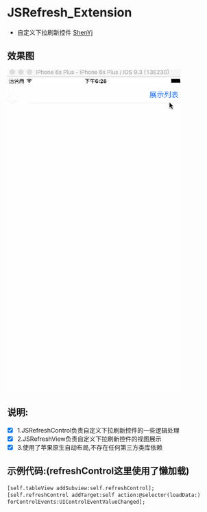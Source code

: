 # JSRefresh_Extension

- 自定义下拉刷新控件 [ShenYj](https://github.com/ShenYj)

## 效果图
![Demo](https://github.com/ShenYj/JSRefresh_Extension/blob/master/下拉刷新控件.gif?raw=true)

## 说明:
- [x] 1.JSRefreshControl负责自定义下拉刷新控件的一些逻辑处理<br>
- [x] 2.JSRefreshView负责自定义下拉刷新控件的视图展示<br>
- [x] 3.使用了苹果原生自动布局,不存在任何第三方类库依赖<br>

## 示例代码:(refreshControl这里使用了懒加载)
    
    [self.tableView addSubview:self.refreshControl];
    [self.refreshControl addTarget:self action:@selector(loadData:) forControlEvents:UIControlEventValueChanged];
    

